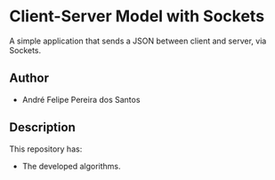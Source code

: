 # Client-Server Model with Sockets

A simple application that sends a JSON between client and server, via Sockets.

## Author

- André Felipe Pereira dos Santos

## Description

This repository has:

- The developed algorithms.


